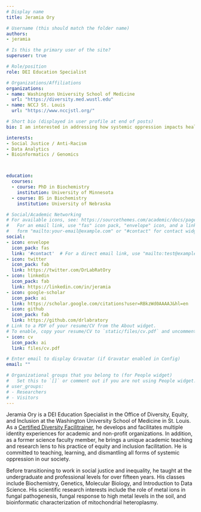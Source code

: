 ```yaml
---
# Display name
title: Jeramia Ory

# Username (this should match the folder name)
authors:
- jeramia

# Is this the primary user of the site?
superuser: true

# Role/position
role: DEI Education Specialist

# Organizations/Affiliations
organizations:
- name: Washington University School of Medicine
  url: "https://diversity.med.wustl.edu"
- name: NCCJ St. Louis
  url: "https://www.nccjstl.org/"

# Short bio (displayed in user profile at end of posts)
bio: I am interested in addressing how systemic oppression impacts health.

interests:
- Social Justice / Anti-Racism
- Data Analytics
- Bioinformatics / Genomics



education:
  courses:
  - course: PhD in Biochemistry
    institution: University of Minnesota
  - course: BS in Biochemistry 
    institution: University of Nebraska

# Social/Academic Networking
# For available icons, see: https://sourcethemes.com/academic/docs/page-builder/#icons
#   For an email link, use "fas" icon pack, "envelope" icon, and a link in the
#   form "mailto:your-email@example.com" or "#contact" for contact widget.
social:
- icon: envelope
  icon_pack: fas
  link: '#contact'  # For a direct email link, use "mailto:test@example.org".
- icon: twitter
  icon_pack: fab
  link: https://twitter.com/DrLabRatOry
- icon: linkedin
  icon_pack: fab
  link: https://linkedin.com/in/jeramia
- icon: google-scholar
  icon_pack: ai
  link: https://scholar.google.com/citations?user=RBkzWd0AAAAJ&hl=en
- icon: github
  icon_pack: fab
  link: https://github.com/drlabratory
# Link to a PDF of your resume/CV from the About widget.
# To enable, copy your resume/CV to `static/files/cv.pdf` and uncomment the lines below.
- icon: cv
  icon_pack: ai
  link: files/cv.pdf

# Enter email to display Gravatar (if Gravatar enabled in Config)
email: ""

# Organizational groups that you belong to (for People widget)
#   Set this to `[]` or comment out if you are not using People widget.
# user_groups:
# - Researchers
# - Visitors
---
```


Jeramia Ory is a DEI Education Specialist in the Office of Diversity, Equity, and Inclusion at the Washington University School of Medicine in St. Louis. As a [Certified Diversity Facilitrainer](https://www.nccjstl.org/facilitrainer-certification-program), he develops and facilitates multiple identity experiences for academic and non-profit organizations. In addition, as a former science faculty member, he brings a unique academic teaching and research lens to his practice of equity and inclusion facilitation. He is committed to teaching, learning, and dismantling all forms of systemic oppression in our society.

Before transitioning to work in social justice and inequality, he taught at the undergraduate and professional levels for over fifteen years. His classes include Biochemistry, Genetics, Molecular Biology, and Introduction to Data Science. His scientific research interests include the role of metal ions in fungal pathogenesis, fungal response to high metal levels in the soil, and bioinformatic characterization of mitochondrial heteroplasmy.
